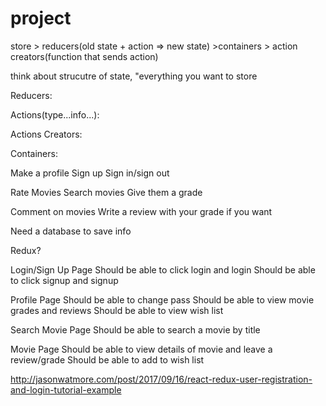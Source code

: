 # project

store > reducers(old state + action => new state) >containers > action creators(function that sends action)

think about strucutre of state, "everything you want to store


Reducers: 

Actions(type...info...):

Actions Creators:

Containers:



Make a profile
  Sign up
  Sign in/sign out

Rate Movies
  Search movies
  Give them a grade

Comment on movies
  Write a review with your grade if you want
 
Need a database to save info
 
Redux?
 
Login/Sign Up Page
  Should be able to click login and login
  Should be able to click signup and signup

Profile Page
  Should be able to change pass
  Should be able to view movie grades and reviews
  Should be able to view wish list

Search Movie Page
  Should be able to search a movie by title

Movie Page
  Should be able to view details of movie and leave a review/grade
  Should be able to add to wish list
  
http://jasonwatmore.com/post/2017/09/16/react-redux-user-registration-and-login-tutorial-example